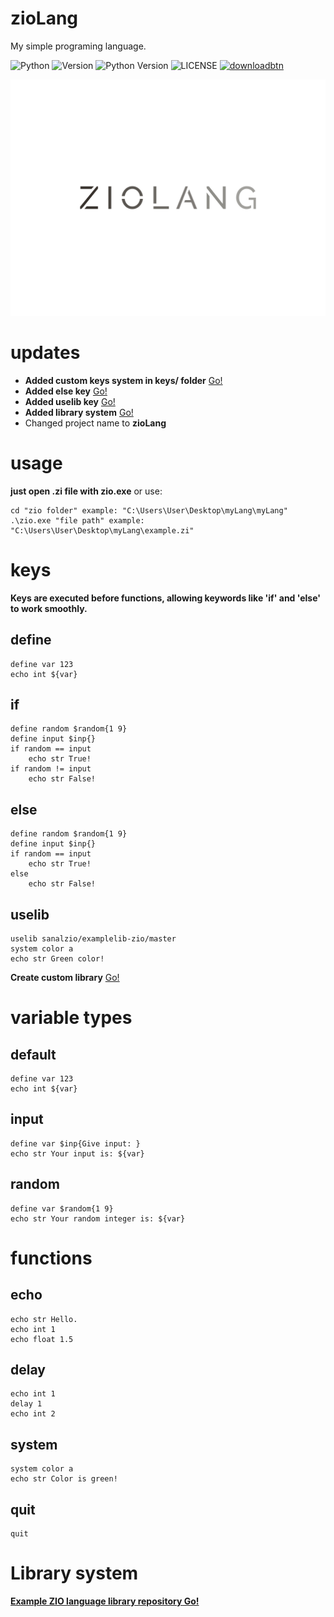 # zioLang
My simple programing language.

![Python](https://img.shields.io/badge/python-%2314354C.svg?style=for-the-badge&logo=python&logoColor=white)  ![Version](https://img.shields.io/static/v1?label=Version&message=1.0&style=for-the-badge&labelColor=222831&color=393E46) ![Python Version](https://img.shields.io/static/v1?label=Version&message=3.x&style=for-the-badge&labelColor=4B8BBE&color=FFE873&logo=python&logoColor=ffffff) ![LICENSE](https://img.shields.io/static/v1?label=LICENSE&message=MIT&style=for-the-badge) [<img alt="downloadbtn" src="https://dabuttonfactory.com/button.png?t=Download&f=Ubuntu-Bold&ts=30&tc=fff&hp=15&vp=15&c=6&bgt=unicolored&bgc=238636&bs=4&bc=37914a" width="77px">](https://github.com/sanalzio/zio-language/releases/download/zioLang/zio.7z)

![ZioLang](logos/repoimage/ziolang.svg)

# updates
- **Added custom keys system in keys/ folder** [Go!](#keys)
- **Added else key** <a href="#else">Go!</a>
- **Added uselib key** <a href="#uselib">Go!</a>
- **Added library system** <a href="#library-system">Go!</a>
- Changed project name to **zioLang**

# usage
**just open .zi file with zio.exe**
or use:
```
cd "zio folder" example: "C:\Users\User\Desktop\myLang\myLang"
.\zio.exe "file path" example: "C:\Users\User\Desktop\myLang\example.zi"
```

# keys
**Keys are executed before functions, allowing keywords like 'if' and 'else' to work smoothly.**
## define
```
define var 123
echo int ${var}
```
## if
```
define random $random{1 9}
define input $inp{}
if random == input
    echo str True!
if random != input
    echo str False!
```
## else
```
define random $random{1 9}
define input $inp{}
if random == input
    echo str True!
else
    echo str False!
```
## uselib
```
uselib sanalzio/examplelib-zio/master
system color a
echo str Green color!
```
**Create custom library** <a href="#library-system"> Go!</a>

# variable types
## default
```
define var 123
echo int ${var}
```
## input
```
define var $inp{Give input: }
echo str Your input is: ${var}
```
## random
```
define var $random{1 9}
echo str Your random integer is: ${var}
```

# functions
## echo
```
echo str Hello.
echo int 1
echo float 1.5
```
## delay
```
echo int 1
delay 1
echo int 2
```
## system
```
system color a
echo str Color is green!
```
## quit
```
quit
```

# Library system
**[Example ZIO language library repository Go!](https://github.com/sanalzio/examplelib-zio/)**
